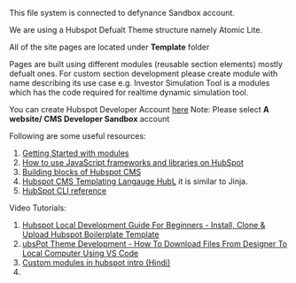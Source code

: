 This file system is connected to defynance Sandbox account.

We are using a Hubspot Defualt Theme structure namely Atomic Lite.

All of the site pages are located under <b>Template</b> folder 

Pages are built using different modules (reusable section elements) mostly defualt ones. For custom section development please create module with name describing its use case e.g. Investor Simulation Tool is a modules which has the code required for realtime dynamic simulation tool.

You can create Hubspot Developer Account [here](https://developers.hubspot.com/get-started) 
Note: Please select <b>A website/ CMS Developer Sandbox</b> account 

Following are some useful resources:

1. [Getting Started with modules](https://developers.hubspot.com/docs/cms/guides/js-frameworks)
2. [How to use JavaScript frameworks and libraries on HubSpot](https://developers.hubspot.com/docs/cms/guides/js-frameworks)
3. [Building blocks of Hubspot CMS](https://developers.hubspot.com/docs/cms/building-blocks)
4. [Hubspot CMS Templating Langauge HubL](https://developers.hubspot.com/docs/cms/building-blocks) it is similar to Jinja.
5. [HubSpot CLI reference](https://developers.hubspot.com/docs/cms/developer-reference/local-development-cli)



Video Tutorials:

1. [Hubspot Local Development Guide For Beginners - Install, Clone & Upload Hubspot Boilerplate Template](https://www.youtube.com/watch?v=12fB0pZSPuc)
2. [ubsPot Theme Development - How To Download Files From Designer To Local Computer Using VS Code](https://www.youtube.com/watch?v=csIiZCqvVGU&t=0s)
3. [Custom modules in hubspot intro (Hindi)](https://www.youtube.com/watch?v=6E_j1pv4YMc)
4. 